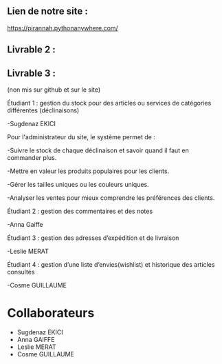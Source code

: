 
## Lien de notre site : ##

https://pirannah.pythonanywhere.com/


## Livrable 2 : ##


## Livrable 3 : ##
(non mis sur github et sur le site)

Étudiant 1 : gestion du stock pour des articles ou services de catégories différentes (déclinaisons)

-Sugdenaz EKICI

Pour l'administrateur du site, le système permet de :

-Suivre le stock de chaque déclinaison et savoir quand il faut en commander plus.

-Mettre en valeur les produits populaires pour les clients.

-Gérer les tailles uniques ou les couleurs uniques.

-Analyser les ventes pour mieux comprendre les préférences des clients.

Étudiant 2 : gestion des commentaires et des notes

-Anna Gaiffe

Étudiant 3 : gestion des adresses d’expédition et de livraison

-Leslie MERAT

Étudiant 4 : gestion d’une liste d’envies(wishlist) et historique des articles consultés

-Cosme GUILLAUME

# Collaborateurs #

- Sugdenaz EKICI
- Anna GAIFFE
- Leslie MERAT
- Cosme GUILLAUME
